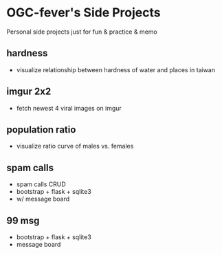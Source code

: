 # OGC-fever's Side Projects

Personal side projects just for fun & practice & memo

## hardness
- visualize relationship between hardness of water and places in taiwan

## imgur 2x2
- fetch newest 4 viral images on imgur

## population ratio
- visualize ratio curve of males vs. females

## spam calls
- spam calls CRUD
- bootstrap + flask + sqlite3
- w/ message board

## 99 msg
- bootstrap + flask + sqlite3
- message board